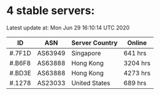 # 4 stable servers:

Latest update at: Mon Jun 29 16:10:14 UTC 2020

| ID | ASN | Server Country | Online |
| -- | --- | -------------- | ------ |
| #.7F1D | AS63949 | Singapore | 641 hrs |
| #.B6F8 | AS63888 | Hong Kong | 3204 hrs |
| #.BD3E | AS63888 | Hong Kong | 4273 hrs |
| #.1278 | AS23033 | United States | 689 hrs |

